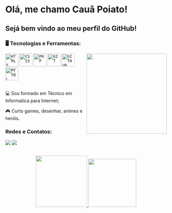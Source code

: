# Olá, me chamo Cauã Poiato!
## Sejá bem vindo ao meu perfil do GitHub!
  
### 🖥️ Tecnologias e Ferramentas: 
<img width="250px" align="right" src="https://github-production-user-asset-6210df.s3.amazonaws.com/111518247/384092628-6661771d-b656-4077-8397-01ba3611f493.png?X-Amz-Algorithm=AWS4-HMAC-SHA256&X-Amz-Credential=AKIAVCODYLSA53PQK4ZA%2F20241107%2Fus-east-1%2Fs3%2Faws4_request&X-Amz-Date=20241107T182801Z&X-Amz-Expires=300&X-Amz-Signature=e257c861746329d4ee969c4a3f98b1860965a49fb06ffbce3021c60756db20f8&X-Amz-SignedHeaders=host">
<code><img width="40px" src="https://cdn.jsdelivr.net/gh/devicons/devicon/icons/html5/html5-original-wordmark.svg" title = "HTML5"/></code>
<code><img width="40px" src="https://cdn.jsdelivr.net/gh/devicons/devicon/icons/css3/css3-original-wordmark.svg" title = "CSS3"/></code>
<code><img width="40px" src="https://cdn.jsdelivr.net/gh/devicons/devicon@latest/icons/php/php-original.svg" title = "PHP"/></code>
<code><img width="40px" src="https://cdn.jsdelivr.net/gh/devicons/devicon/icons/git/git-original.svg" title = "GIT"/></code>
<code><img width="40px" src="https://cdn.jsdelivr.net/gh/devicons/devicon/icons/github/github-original.svg" title = "GITHUB"/></code>
<code><img width="40px" src="https://cdn.jsdelivr.net/gh/devicons/devicon/icons/mysql/mysql-original.svg" title = "MYSQL"/></code>

</br>
</br>
<div display="inline-block">
 <p align="left">💻 Sou formado em Técnico em Informatica para Internet;</p>
 <p align="left">🎮  Curto games, desenhar, animes e heróis.</p>
</div>


 ### Redes e Contatos:
 
<div> 
  <a href = "mailto:cauapoiatto@gmail.com"><img src="https://img.shields.io/badge/Gmail-D14836?style=for-the-badge&logo=gmail&logoColor=white" target="_blank"></a>
  <a href="https://www.linkedin.com/in/cau%C3%A3-poiato-a124341b4/" target="_blank"><img src="https://img.shields.io/badge/-LinkedIn-%230077B5?style=for-the-badge&logo=linkedin&logoColor=white" target="_blank"></a> 
</div>


##
<div>
  <p align="center" >
  <a href="[https://github.com/Cauapoiatol](https://github.com/Cauapoiato)"> 
  <img height="160em" src="https://github-readme-stats.vercel.app/api?username=Cauapoiato&show_icons=true&theme=tokyonight&include_all_commits=true&count_private=true"/>
  <img height="150em" src="https://github-readme-stats.vercel.app/api/top-langs/?username=Cauapoiato&layout=compact&langs_count=16&theme=tokyonight"/>  
  </p>
</div>
